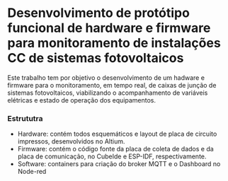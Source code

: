 # Desenvolvimento de protótipo funcional de hardware e firmware para monitoramento de instalações CC de sistemas fotovoltaicos

Este trabalho tem por objetivo o desenvolvimento de um hadware e firmware para o monitoramento, em tempo real, de caixas de junção de sistemas fotovoltaicos, viabilizando o acompanhamento de variáveis elétricas e estado de operação dos equipamentos.

### Estrututra

- Hardware: contém todos esquemáticos e layout de placa de circuito impressos, desenvolvidos no Altium.
- Firmware: contém o código fonte da placa de coleta de dados e da placa de comunicação, no CubeIde e ESP-IDF, respectivamente.
- Software: containers para criação do broker MQTT e o Dashboard no Node-red
